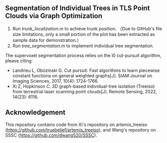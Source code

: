 ## Segmentation of Individual Trees in TLS Point Clouds via Graph Optimization

1. Run *trunk_localization.m* to achieve trunk position. （Due to GitHub's file size limitations, only a small portion of the plot has been extracted as sample data for demonstration.）
2. Run *tree_segmentation.m* to implement individual tree segmentation.

The supervoxel segmentation process relies on the l0 cut-pursuit algorithm, please citing:

- Landrieu L, Obozinski G. Cut pursuit: Fast algorithms to learn piecewise constant functions on general weighted graphs[J]. SIAM Journal on Imaging Sciences, 2017, 10(4): 1724-1766.
- Xi Z, Hopkinson C. 3D graph-based individual-tree isolation (Treeiso) from terrestrial laser scanning point clouds[J]. Remote Sensing, 2022, 14(23): 6116.


## Acknowledgement
This repository contains code from Xi's repository on artemis_treeiso (https://github.com/truebelief/artemis_treeiso), and Wang's repository on SSSC (https://github.com/dwang520/SSSC).



